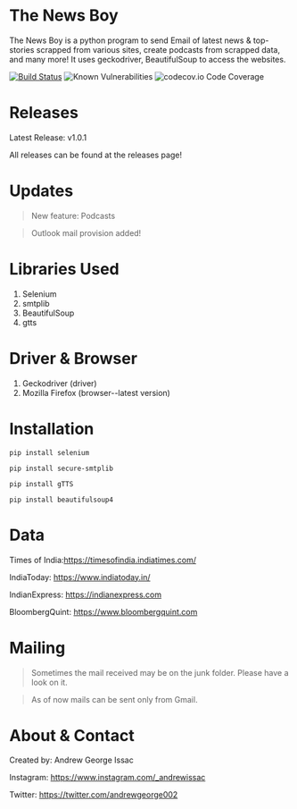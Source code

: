 # The News Boy 
 The News Boy is a python program to send Email of latest news & top-stories scrapped from various sites, create podcasts from scrapped data, and many more! It uses geckodriver, BeautifulSoup to access the websites.
 
 [![Build Status](https://travis-ci.org/dwyl/esta.svg?branch=master)](https://travis-ci.org/dwyl/esta) ![Known Vulnerabilities](https://snyk.io/test/github/dwyl/hapi-auth-jwt2/badge.svg?targetFile=package.json) ![codecov.io Code Coverage](https://img.shields.io/codecov/c/github/dwyl/hapi-auth-jwt2.svg?maxAge=2592000)
 # Releases 
 Latest Release: v1.0.1
 
 All releases can be found at the releases page!
 
 # Updates
 >New feature: Podcasts
 
 > Outlook mail provision added!
 
 # Libraries Used
 1. Selenium
 2. smtplib 
 3. BeautifulSoup
 4. gtts
 
 # Driver & Browser
 1. Geckodriver (driver)
 2. Mozilla Firefox (browser--latest version)
 
 # Installation
```
pip install selenium
```
```
pip install secure-smtplib
```
```
pip install gTTS
```
```
pip install beautifulsoup4
```

# Data
Times of India:<https://timesofindia.indiatimes.com/>

IndiaToday: <https://www.indiatoday.in/>

IndianExpress: <https://indianexpress.com>

BloombergQuint: <https://www.bloombergquint.com>

# Mailing 
>Sometimes the mail received may be on the junk folder. Please have a look on it.

>As of now mails can be sent only from Gmail.

# About & Contact
Created by: Andrew George Issac

Instagram: <https://www.instagram.com/_andrewissac>

Twitter: <https://twitter.com/andrewgeorge002>
